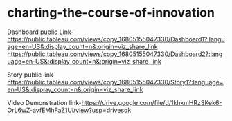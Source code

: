 # charting-the-course-of-innovation


Dashboard public Link-https://public.tableau.com/views/copy_16805155047330/Dashboard1?:language=en-US&:display_count=n&:origin=viz_share_link
https://public.tableau.com/views/copy_16805155047330/Dashboard2?:language=en-US&:display_count=n&:origin=viz_share_link

Story public link-https://public.tableau.com/views/copy_16805155047330/Story1?:language=en-US&:display_count=n&:origin=viz_share_link

Video Demonstration link-https://drive.google.com/file/d/1khxmHRzSKek6-OrL6wZ-avfEMhFaZ1Ui/view?usp=drivesdk

